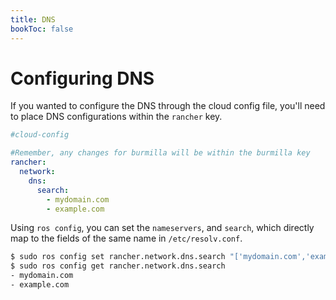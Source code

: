 ```yaml
---
title: DNS
bookToc: false
---
```

# Configuring DNS

If you wanted to configure the DNS through the cloud config file, you'll need to place DNS configurations within the `rancher` key.

```yaml
#cloud-config

#Remember, any changes for burmilla will be within the burmilla key
rancher:
  network:
    dns:
      search:
        - mydomain.com
        - example.com
```

Using `ros config`, you can set the `nameservers`, and `search`, which directly map to the fields of the same name in `/etc/resolv.conf`.

```bash
$ sudo ros config set rancher.network.dns.search "['mydomain.com','example.com']"
$ sudo ros config get rancher.network.dns.search
- mydomain.com
- example.com
```
